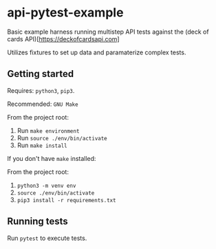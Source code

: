 # api-pytest-example

Basic example harness running multistep API tests against the (deck of cards API)[https://deckofcardsapi.com]

Utilizes fixtures to set up data and paramaterize complex tests.

## Getting started

Requires: `python3`, `pip3`.

Recommended: `GNU Make`

From the project root:
1.  Run `make environment`
2.  Run `source ./env/bin/activate`
3.  Run `make install`

If you don't have `make` installed:

From the project root:
1. `python3 -m venv env`
2. `source ./env/bin/activate`
3. `pip3 install -r requirements.txt`

## Running tests

Run `pytest` to execute tests.
